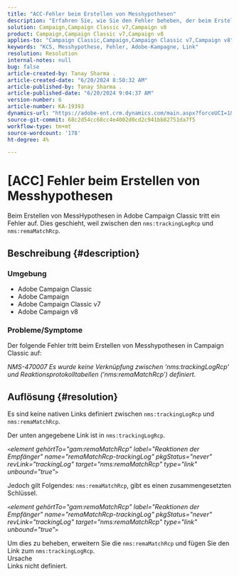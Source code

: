 ```yaml
---
title: "ACC-Fehler beim Erstellen von Messhypothesen"
description: "Erfahren Sie, wie Sie den Fehler beheben, der beim Erstellen von Messhypothesen in Campaign Classic auftritt."
solution: Campaign,Campaign Classic v7,Campaign v8
product: Campaign,Campaign Classic v7,Campaign v8
applies-to: "Campaign Classic,Campaign,Campaign Classic v7,Campaign v8"
keywords: "KCS, Messhypothese, Fehler, Adobe-Kampagne, Link"
resolution: Resolution
internal-notes: null
bug: false
article-created-by: Tanay Sharma .
article-created-date: "6/20/2024 8:50:32 AM"
article-published-by: Tanay Sharma .
article-published-date: "6/20/2024 9:04:37 AM"
version-number: 6
article-number: KA-19393
dynamics-url: "https://adobe-ent.crm.dynamics.com/main.aspx?forceUCI=1&pagetype=entityrecord&etn=knowledgearticle&id=7290c824-e22e-ef11-840b-6045bd0065b6"
source-git-commit: 68c2d54cc68cc4e4002d0cd2c941bb82751da7f5
workflow-type: tm+mt
source-wordcount: '178'
ht-degree: 4%

---
```


# [ACC] Fehler beim Erstellen von Messhypothesen


Beim Erstellen von MessHypothesen in Adobe Campaign Classic tritt ein Fehler auf. Dies geschieht, weil zwischen den `nms:trackingLogRcp` und `nms:remaMatchRcp`.

## Beschreibung {#description}


### Umgebung

- Adobe Campaign Classic
- Adobe Campaign
- Adobe Campaign Classic v7
- Adobe Campaign v8


### Probleme/Symptome

Der folgende Fehler tritt beim Erstellen von Messhypothesen in Campaign Classic auf:

*NMS-470007 Es wurde keine Verknüpfung zwischen &#39;nms:trackingLogRcp&#39; und Reaktionsprotokolltabellen (&#39;nms:remaMatchRcp&#39;) definiert.*


## Auflösung {#resolution}


Es sind keine nativen Links definiert zwischen `nms:trackingLogRcp` und `nms:remaMatchRcp`.

Der unten angegebene Link ist in `nms:trackingLogRcp`.

*`<`element gehörtTo=&quot;gam:remaMatchRcp&quot; label=&quot;Reaktionen der Empfänger&quot; name=&quot;remaMatchRcp-trackingLog&quot; pkgStatus=&quot;never&quot; revLink=&quot;trackingLog&quot; target=&quot;nms:remaMatchRcp&quot; type=&quot;link&quot; unbound=&quot;true&quot;`>`*

Jedoch gilt Folgendes: `nms:remaMatchRcp`, gibt es einen zusammengesetzten Schlüssel.

*`<`element gehörtTo=&quot;gam:remaMatchRcp&quot; label=&quot;Reaktionen der Empfänger&quot; name=&quot;remaMatchRcp-trackingLog&quot; pkgStatus=&quot;never&quot; revLink=&quot;trackingLog&quot; target=&quot;nms:remaMatchRcp&quot; type=&quot;link&quot; unbound=&quot;true&quot;`>`*

Um dies zu beheben, erweitern Sie die `nms:remaMatchRcp` und fügen Sie den Link zum `nms:trackingLogRcp`.
<br>Ursache<br>
Links nicht definiert.
